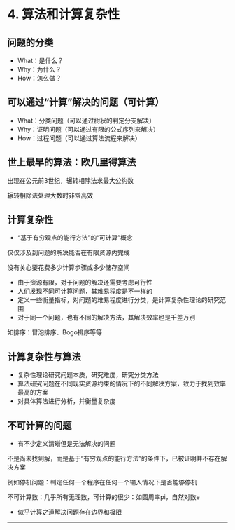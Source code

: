 # 4. 算法和计算复杂性

## 问题的分类

- What：是什么？
- Why：为什么？
- How：怎么做？

## 可以通过“计算”解决的问题（可计算）

- What：分类问题（可以通过树状的判定分支解决）
- Why：证明问题（可以通过有限的公式序列来解决）
- How：过程问题（可以通过算法流程来解决）

## 世上最早的算法：欧几里得算法

出现在公元前3世纪，辗转相除法求最大公约数

辗转相除法处理大数时非常高效

## 计算复杂性

- “基于有穷观点的能行方法”的“可计算”概念

仅仅涉及到问题的解决能否在有限资源内完成

没有关心要花费多少计算步骤或多少储存空间

- 由于资源有限，对于问题的解决还需要考虑可行性
- 人们发现不同可计算问题，其难易程度是不一样的
- 定义一些衡量指标，对问题的难易程度进行分类，是计算复杂性理论的研究范围
- 对于同一个问题，也有不同的解决方法，其解决效率也是千差万别

如排序：冒泡排序、Bogo排序等等

## 计算复杂性与算法

- 复杂性理论研究问题本质，研究难度，研究分类方法
- 算法研究问题在不同现实资源约束的情况下的不同解决方案，致力于找到效率最高的方案
- 对具体算法进行分析，并衡量复杂度

## 不可计算的问题

- 有不少定义清晰但是无法解决的问题

不是尚未找到解，而是基于“有穷观点的能行方法”的条件下，已被证明并不存在解决方案

例如停机问题：判定任何一个程序在任何一个输入情况下是否能够停机

不可计算数：几乎所有无理数，可计算的很少：如圆周率pi，自然对数e

- 似乎计算之道解决问题存在边界和极限

---